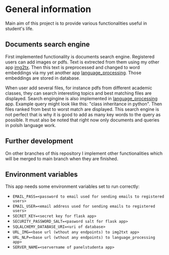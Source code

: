 # General information

Main aim of this project is to provide various functionalities useful in student's life. 

## Documents search engine
First implemented functionality is documents search engine. 
Registered users can add images or pdfs. Text is extrected from them using my other app [img2tx][i2t]. Then this text is preprocessed and changed to
word embeddings via my yet another app [language_processing][lp]. Those embeddings are stored in database. 

When user add several files, for instance pdfs from different academic classes, they can search interesting topics and best matching files are displayed.
Search engingine is also implemented in [language_processing][lp] app. Example query might look like this: "class inheritance in python". Then files ranked 
from best to worst match are displayed. This search engine is not perfect that is why it is good to add as many key words to the query as possible. It must also
be noted that right now only documents and queries in polsih language work.

## Further development
On other branches of this repository I implement other functionalities which will be merged to main branch when they are finished.

## Environment variables
This app needs some environment variables set to run correctly:

- ```EMAIL_PASS=<password to email used for sending emails to registered users>```
- ```EMAIL_USER=<email address used for sending emails to registered users>```
- ```SECRET_KEY=<secret key for flask app>```
- ```SECURITY_PASSWORD_SALT=<pasword salt for flask app>```
- ```SQLALCHEMY_DATABASE_URI=<uri of database>```
- ```URL_IMG=<base url (wthout any endpoints) to img2txt app>```
- ```URL_NLP=<base url (wthout any endpoints) to language_processing app>```
- ```SERVER_NAME=<servername of panelstudenta app>```

[i2t]:<https://github.com/wojciechzyla/img2txt>
[lp]:<https://github.com/wojciechzyla/language_processing>
